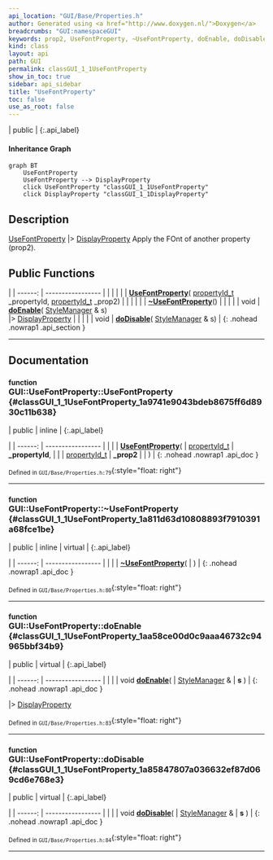 ```yaml
---
api_location: "GUI/Base/Properties.h"
author: Generated using <a href="http://www.doxygen.nl/">Doxygen</a>
breadcrumbs: "GUI:namespaceGUI"
keywords: prop2, UseFontProperty, ~UseFontProperty, doEnable, doDisable
kind: class
layout: api
path: GUI
permalink: classGUI_1_1UseFontProperty
show_in_toc: true
sidebar: api_sidebar
title: "UseFontProperty"
toc: false
use_as_root: false
---
```


| public |
{:.api_label}

#### Inheritance Graph

```mermaid
graph BT
	UseFontProperty
	UseFontProperty --> DisplayProperty
	click UseFontProperty "classGUI_1_1UseFontProperty"
	click DisplayProperty "classGUI_1_1DisplayProperty"
```

## Description



 [UseFontProperty](classGUI_1_1UseFontProperty) |> [DisplayProperty](classGUI_1_1DisplayProperty) Apply the FOnt of another property (prop2).



## Public Functions

|
| ------: | ----------------- |
|  | |
|  | **[UseFontProperty](#classGUI_1_1UseFontProperty_1a9741e9043bdeb8675ff6d8930c11b638)**( [propertyId_t](namespaceGUI#namespaceGUI_1a1a514ecc9ea4ec5de3e7cf43a883e550)  _propertyId,  [propertyId_t](namespaceGUI#namespaceGUI_1a1a514ecc9ea4ec5de3e7cf43a883e550)  _prop2) |
|  | |
|  | **[~UseFontProperty](#classGUI_1_1UseFontProperty_1a811d63d10808893f7910391a68fce1be)**() |
|  | |
| void | **[doEnable](#classGUI_1_1UseFontProperty_1aa58ce00d0c9aaa46732c94965bbf34b9)**( [StyleManager](classGUI_1_1StyleManager) & s) <br/> |> [DisplayProperty](classGUI_1_1DisplayProperty) |
|  | |
| void | **[doDisable](#classGUI_1_1UseFontProperty_1a85847807a036632ef87d069cd6e768e3)**( [StyleManager](classGUI_1_1StyleManager) & s) |
{: .nohead .nowrap1 .api_section }


-------------------------------------------------------------------

## Documentation

### <small>function</small><br/> GUI::UseFontProperty::UseFontProperty {#classGUI_1_1UseFontProperty_1a9741e9043bdeb8675ff6d8930c11b638}

| public | inline |
{:.api_label}

|
| ------: | ----------------- |
|  |
|  **[UseFontProperty](#classGUI_1_1UseFontProperty_1a9741e9043bdeb8675ff6d8930c11b638)**( |  [propertyId_t](namespaceGUI#namespaceGUI_1a1a514ecc9ea4ec5de3e7cf43a883e550)  | **_propertyId**, |
| |  [propertyId_t](namespaceGUI#namespaceGUI_1a1a514ecc9ea4ec5de3e7cf43a883e550)  | **_prop2** |
|   ) |
{: .nohead .nowrap1 .api_doc }





<sub>Defined in `GUI/Base/Properties.h:79`</sub>{:style="float: right"}

-------------------------------------------------------------------

### <small>function</small><br/> GUI::UseFontProperty::~UseFontProperty {#classGUI_1_1UseFontProperty_1a811d63d10808893f7910391a68fce1be}

| public | inline | virtual |
{:.api_label}

|
| ------: | ----------------- |
|  |
|  **[~UseFontProperty](#classGUI_1_1UseFontProperty_1a811d63d10808893f7910391a68fce1be)**( |  ) |
{: .nohead .nowrap1 .api_doc }





<sub>Defined in `GUI/Base/Properties.h:80`</sub>{:style="float: right"}

-------------------------------------------------------------------

### <small>function</small><br/> GUI::UseFontProperty::doEnable {#classGUI_1_1UseFontProperty_1aa58ce00d0c9aaa46732c94965bbf34b9}

| public | virtual |
{:.api_label}

|
| ------: | ----------------- |
|  |
| void **[doEnable](#classGUI_1_1UseFontProperty_1aa58ce00d0c9aaa46732c94965bbf34b9)**( |  [StyleManager](classGUI_1_1StyleManager) & | **s** ) |
{: .nohead .nowrap1 .api_doc }

|> [DisplayProperty](classGUI_1_1DisplayProperty) 





<sub>Defined in `GUI/Base/Properties.h:83`</sub>{:style="float: right"}

-------------------------------------------------------------------

### <small>function</small><br/> GUI::UseFontProperty::doDisable {#classGUI_1_1UseFontProperty_1a85847807a036632ef87d069cd6e768e3}

| public | virtual |
{:.api_label}

|
| ------: | ----------------- |
|  |
| void **[doDisable](#classGUI_1_1UseFontProperty_1a85847807a036632ef87d069cd6e768e3)**( |  [StyleManager](classGUI_1_1StyleManager) & | **s** ) |
{: .nohead .nowrap1 .api_doc }





<sub>Defined in `GUI/Base/Properties.h:84`</sub>{:style="float: right"}

-------------------------------------------------------------------


